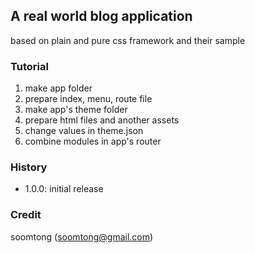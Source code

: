 ## A real world blog application 

based on plain and pure css framework and their sample

### Tutorial

1. make app folder
2. prepare index, menu, route file
3. make app's theme folder
4. prepare html files and another assets 
5. change values in theme.json
6. combine modules in app's router

### History

- 1.0.0: initial release

### Credit

soomtong (soomtong@gmail.com)